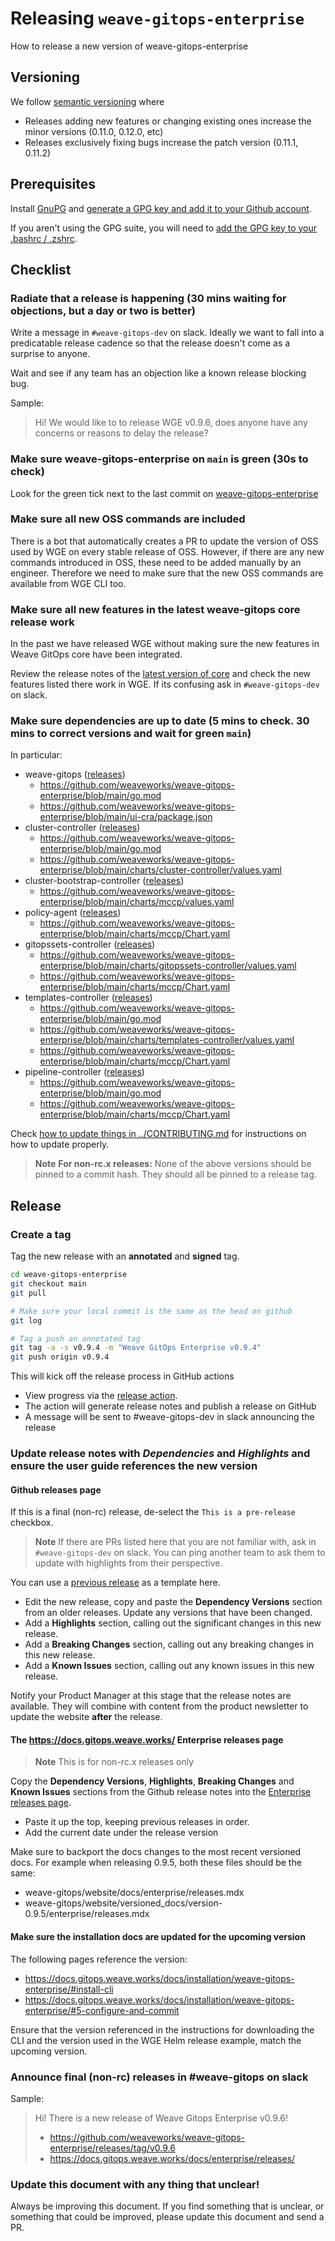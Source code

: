 # Releasing `weave-gitops-enterprise`

[comment]: <> (Github can generate TOCs now see https://github.blog/changelog/2021-04-13-table-of-contents-support-in-markdown-files/)

How to release a new version of weave-gitops-enterprise

## Versioning

We follow [semantic versioning](https://semver.org/) where
- Releases adding new features or changing existing ones increase the minor versions (0.11.0, 0.12.0, etc)
- Releases exclusively fixing bugs increase the patch version (0.11.1, 0.11.2)

## Prerequisites

Install [GnuPG](https://gnupg.org/) and [generate a GPG key and add it to your Github account](https://docs.github.com/en/authentication/managing-commit-signature-verification/generating-a-new-gpg-key).

If you aren't using the GPG suite, you will need to [add the GPG key to your .bashrc / .zshrc](https://docs.github.com/en/authentication/managing-commit-signature-verification/telling-git-about-your-signing-key).

## Checklist

### Radiate that a release is happening (**30 mins** waiting for objections, but a day or two is better)

Write a message in `#weave-gitops-dev` on slack. Ideally we want to fall into a predicatable release cadence so that the release doesn't come as a surprise to anyone.

Wait and see if any team has an objection like a known release blocking bug.

Sample:

> Hi! We would like to to release WGE v0.9.6, does anyone have any concerns or reasons to delay the release?

### Make sure weave-gitops-enterprise on `main` is green (**30s** to check)

Look for the green tick next to the last commit on [weave-gitops-enterprise](https://github.com/weaveworks/weave-gitops-enterprise)

### Make sure all new OSS commands are included

There is a bot that automatically creates a PR to update the version of OSS used by WGE on every stable release of OSS. However, if there are any new commands introduced in OSS, these need to be added manually by an engineer. Therefore we need to make sure that the new OSS commands are available from WGE CLI too.

### Make sure all new features in the latest weave-gitops core release work

In the past we have released WGE without making sure the new features in Weave GitOps core have been integrated.

Review the release notes of the [latest version of core](https://github.com/weaveworks/weave-gitops/releases) and check the new features listed there work in WGE. If its confusing ask in `#weave-gitops-dev` on slack.

### Make sure dependencies are up to date (**5 mins** to check. **30 mins** to correct versions and wait for green `main`)

In particular:
- weave-gitops ([releases](https://github.com/weaveworks/weave-gitops/releases))
  - https://github.com/weaveworks/weave-gitops-enterprise/blob/main/go.mod
  - https://github.com/weaveworks/weave-gitops-enterprise/blob/main/ui-cra/package.json
- cluster-controller ([releases](https://github.com/weaveworks/cluster-controller/releases))
  - https://github.com/weaveworks/weave-gitops-enterprise/blob/main/go.mod
  - https://github.com/weaveworks/weave-gitops-enterprise/blob/main/charts/cluster-controller/values.yaml
- cluster-bootstrap-controller ([releases](https://github.com/weaveworks/cluster-bootstrap-controller/releases))
  - https://github.com/weaveworks/weave-gitops-enterprise/blob/main/charts/mccp/values.yaml
- policy-agent ([releases](https://github.com/weaveworks/policy-agent/releases))
  - https://github.com/weaveworks/weave-gitops-enterprise/blob/main/charts/mccp/Chart.yaml
- gitopssets-controller ([releases](https://github.com/weaveworks/gitopssets-controller/releases))
  - https://github.com/weaveworks/weave-gitops-enterprise/blob/main/charts/gitopssets-controller/values.yaml
  - https://github.com/weaveworks/weave-gitops-enterprise/blob/main/charts/mccp/Chart.yaml
- templates-controller ([releases](https://github.com/weaveworks/templates-controller/releases))
  - https://github.com/weaveworks/weave-gitops-enterprise/blob/main/go.mod
  - https://github.com/weaveworks/weave-gitops-enterprise/blob/main/charts/templates-controller/values.yaml
  - https://github.com/weaveworks/weave-gitops-enterprise/blob/main/charts/mccp/Chart.yaml
- pipeline-controller ([releases](https://github.com/weaveworks/pipeline-controller/releases))
  - https://github.com/weaveworks/weave-gitops-enterprise/blob/main/go.mod
  - https://github.com/weaveworks/weave-gitops-enterprise/blob/main/charts/mccp/Chart.yaml

Check [how to update things in ../CONTRIBUTING.md](../CONTRIBUTING.md#how-to-update-the-version-of-weave-gitops) for instructions on how to update properly.

> **Note**
> **For non-rc.x releases:**
> None of the above versions should be pinned to a commit hash. They should all be pinned to a release tag.

## Release
### Create a tag

Tag the new release with an **annotated** and **signed** tag.

```bash
cd weave-gitops-enterprise
git checkout main
git pull

# Make sure your local commit is the same as the head on github
git log

# Tag a push an annotated tag
git tag -a -s v0.9.4 -m "Weave GitOps Enterprise v0.9.4"
git push origin v0.9.4
```

This will kick off the release process in GitHub actions
- View progress via the [release action](https://github.com/weaveworks/weave-gitops-enterprise/actions/workflows/release.yaml).
- The action will generate release notes and publish a release on GitHub
- A message will be sent to #weave-gitops-dev in slack announcing the release

### Update release notes with *Dependencies* and *Highlights* and ensure the user guide references the new version

#### Github releases page

If this is a final (non-rc) release, de-select the `This is a pre-release` checkbox.

> **Note**
> If there are PRs listed here that you are not familiar with, ask in `#weave-gitops-dev` on slack.
> You can ping another team to ask them to update with highlights from their perspective.

You can use a [previous release](https://github.com/weaveworks/weave-gitops-enterprise/releases) as a template here.

- Edit the new release, copy and paste the **Dependency Versions** section from an older releases. Update any versions that have been changed.
- Add a **Highlights** section, calling out the significant changes in this new release.
- Add a **Breaking Changes** section, calling out any breaking changes in this new release.
- Add a **Known Issues** section, calling out any known issues in this new release.

Notify your Product Manager at this stage that the release notes are available. They will combine with content from the product newsletter to update the website **after** the release.

#### The https://docs.gitops.weave.works/ Enterprise releases page

> **Note**
> This is for non-rc.x releases only

Copy the **Dependency Versions**, **Highlights**, **Breaking Changes** and **Known Issues** sections from the Github release notes into the [Enterprise releases page](https://github.com/weaveworks/weave-gitops/blob/main/website/docs/releases.mdx).

- Paste it up the top, keeping previous releases in order.
- Add the current date under the release version

Make sure to backport the docs changes to the most recent versioned docs. For example when releasing 0.9.5, both these files should be the same:
- weave-gitops/website/docs/enterprise/releases.mdx
- weave-gitops/website/versioned_docs/version-0.9.5/enterprise/releases.mdx

#### Make sure the installation docs are updated for the upcoming version

The following pages reference the version:
- https://docs.gitops.weave.works/docs/installation/weave-gitops-enterprise/#install-cli
- https://docs.gitops.weave.works/docs/installation/weave-gitops-enterprise/#5-configure-and-commit

Ensure that the version referenced in the instructions for downloading the CLI and the version used in the WGE Helm release example, match the upcoming version.

### Announce final (non-rc) releases in #weave-gitops on slack

Sample:

> Hi! There is a new release of Weave Gitops Enterprise v0.9.6!
> - https://github.com/weaveworks/weave-gitops-enterprise/releases/tag/v0.9.6
> - https://docs.gitops.weave.works/docs/enterprise/releases/


### Update this document with any thing that unclear!

Always be improving this document. If you find something that is unclear, or something that could be improved, please update this document and send a PR.
